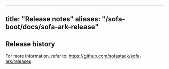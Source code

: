 
---

title: "Release notes"
aliases: "/sofa-boot/docs/sofa-ark-release"
---

## Release history

For more information, refer to: <https://github.com/sofastack/sofa-ark/releases>
